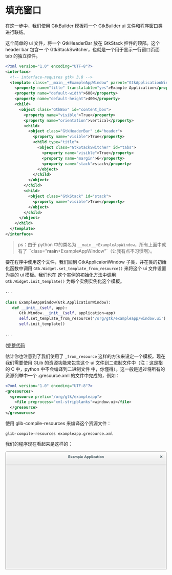 # 填充窗口

在这一步中，我们使用 GtkBuilder 模板将一个 GtkBuilder ui 文件和程序窗口类进行联结。

这个简单的 ui 文件，将一个 GtkHeaderBar 放在 GtkStack 控件的顶部。这个 header bar 包含一
个 GtkStackSwitcher，也就是一个用于显示一行窗口页面 tab 的独立控件。

```xml
<?xml version="1.0" encoding="UTF-8"?>
<interface>
  <!-- interface-requires gtk+ 3.8 -->
  <template class="__main__+ExampleAppWindow" parent="GtkApplicationWindow">
    <property name="title" translatable="yes">Example Application</property>
    <property name="default-width">600</property>
    <property name="default-height">400</property>
    <child>
      <object class="GtkBox" id="content_box">
        <property name="visible">True</property>
        <property name="orientation">vertical</property>
        <child>
          <object class="GtkHeaderBar" id="header">
            <property name="visible">True</property>
            <child type="title">
              <object class="GtkStackSwitcher" id="tabs">
                <property name="visible">True</property>
                <property name="margin">6</property>
                <property name="stack">stack</property>
              </object>
            </child>
          </object>
        </child>
        <child>
          <object class="GtkStack" id="stack">
            <property name="visible">True</property>
          </object>
        </child>
      </object>
    </child>
  </template>
</interface>
```

> ps：由于 python 中的类名为 `__main__+ExampleAppWindow`，所有上面中就有了 
> ``class="__main__+ExampleAppWindow"`（让我有点不习惯啊）。

要在程序中使用这个文件，我们回到 GtkApplicaionWindow 子类，并在类的初始化函数中调用 
`Gtk.Widget.set_template_from_resource()` 来将这个 ui 文件设置为类的 ui 模板。我们也在
这个实例的初始化方法中调用 `Gtk.Widget.init_template()` 为每个实例实例化这个模板。

```python
...

class ExampleAppWindow(Gtk.ApplicationWindow):
   def __init__(self, app):
      Gtk.Window.__init__(self, application=app)
      self.set_template_from_resource('/org/gtk/exampleapp/window.ui')
      self.init_template()

...
```

([完整代码](../code/chapter1/application2/exampleapp.py)

估计你也注意到了我们使用了 `_from_resource` 这样的方法来设定一个模板。现在我们需要使用 GLib 
的资源功能来包含这个 ui 文件到二进制文件中（注：这是指的 C 中，python 中不会编译到二进制文件
中，你懂得）。这一般是通过将所有的资源列举中一个 .gresource.xml 的文件中完成的，例如：

```xml
<?xml version="1.0" encoding="UTF-8"?>
<gresources>
  <gresource prefix="/org/gtk/exampleapp">
    <file preprocess="xml-stripblanks">window.ui</file>
  </gresource>
</gresources>
```

使用 glib-compile-resources 来编译这个资源文件：

```shell
glib-compile-resources exampleapp.gresource.xml
```

我们的程序现在看起来是这样的：

![getting-started-app2.png](../code/chapter1/application2/getting-started-app2.png)

